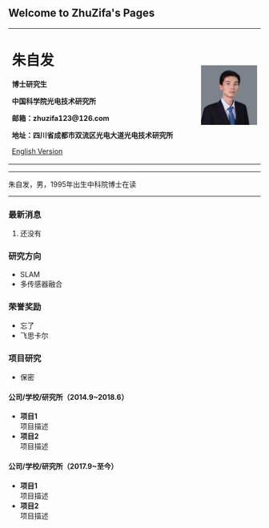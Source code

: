 ## Welcome to ZhuZifa's Pages

<table border="0">
  <tr>
    <td width="75%">
      <h1>朱自发</h1>
      <p><b>博士研究生</b></p>
      <p><b>中国科学院光电技术研究所</b></p>
      <p><b>邮箱：zhuzifa123@126.com</b></p>
      <p><b>地址：四川省成都市双流区光电大道光电技术研究所</b></p>
      <p><a href="/index-en.html">English Version</a></p>
    </td>
    <td width="25%">
      <img src="/profile picture.jpg" width="115%">
    </td>
  </tr>
</table>

---

朱自发，男，1995年出生中科院博士在读

---

### 最新消息
1. 还没有

### 研究方向
- SLAM
- 多传感器融合

### 荣誉奖励
- 忘了
- 飞思卡尔

### 项目研究
- 保密
#### 公司/学校/研究所（2014.9~2018.6）
- **项目1**  
项目描述
- **项目2**  
项目描述

#### 公司/学校/研究所（2017.9~至今）
- **项目1**  
项目描述
- **项目2**  
项目描述
